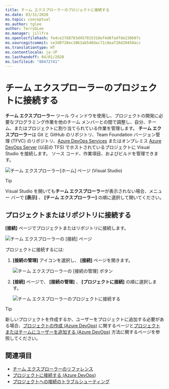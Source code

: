 ```yaml
---
title: チーム エクスプローラーのプロジェクトに接続する
ms.date: 03/31/2020
ms.topic: conceptual
ms.author: tglee
author: TerryGLee
ms.manager: jillfra
ms.openlocfilehash: fe4ce27d8783d457015310ef4d6fadfde230b97c
ms.sourcegitcommit: ce3d0728ec1063ab548dac71c8eaf26d20450acc
ms.translationtype: HT
ms.contentlocale: ja-JP
ms.lasthandoff: 04/01/2020
ms.locfileid: "80472741"
---
```

# <a name="connect-to-projects-in-team-explorer"></a>チーム エクスプローラーのプロジェクトに接続する

**チーム エクスプローラー** ツール ウィンドウを使用し、プロジェクトの開発に必要なプログラミング作業を他のチーム メンバーとの間で調整し、自分、チーム、またはプロジェクトに割り当てられている作業を管理します。 **チーム エクスプローラー**は Git と GitHub のリポジトリ、Team Foundation バージョン管理 (TFVC) のリポジトリ、[Azure DevOps Services](/azure/devops/user-guide/what-is-azure-devops-services) またはオンプレミス [Azure DevOps Server](/azure/devops/index-all) (以前の TFS) でホストされているプロジェクトに Visual Studio を接続します。 ソース コード、作業項目、およびビルドを管理できます。

![チーム エクスプローラー[ホーム] ページ (Visual Studio)](media/team-explorer/team-explorer.png)

> [!TIP]
> Visual Studio を開いても**チーム エクスプローラー**が表示されない場合、メニュー バーで **[表示]** 、 **[チーム エクスプローラー]** の順に選択して開いてください。

## <a name="connect-to-a-project-or-repository"></a>プロジェクトまたはリポジトリに接続する

**[接続]** ページでプロジェクトまたはリポジトリに接続します。

![チーム エクスプローラーの [接続] ページ](media/team-explorer/connect.png)

プロジェクトに接続するには:

1. **[接続の管理]** アイコンを選択し、 **[接続]** ページを開きます。

   ![チーム エクスプローラーの [接続の管理] ボタン](media/team-explorer/manage-connections.png)

1. **[接続]** ページで、 **[接続の管理]** 、 **[プロジェクトに接続]** の順に選択します。

   ![チーム エクスプローラーのプロジェクトに接続する](media/team-explorer/connect-project.png)

> [!TIP]
> 新しいプロジェクトを作成するか、ユーザーをプロジェクトに追加する必要がある場合、[プロジェクトの作成 (Azure DevOps)](/azure/devops/organizations/projects/create-project) に関するページと[プロジェクトまたはチームにユーザーを追加する (Azure DevOps)](/azure/devops/organizations/security/add-users-team-project) 方法に関するページを参照してください。

## <a name="see-also"></a>関連項目

- [チーム エクスプローラーのリファレンス](reference/team-explorer-reference.md)
- [プロジェクトに接続する (Azure DevOps)](/azure/devops/organizations/projects/connect-to-projects)
- [プロジェクトへの接続のトラブルシューティング](/azure/devops/user-guide/troubleshoot-connection?view=azure-devops)
